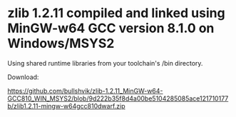 # zlib 1.2.11 compiled and linked using MinGW-w64 GCC version 8.1.0 on Windows/MSYS2

Using shared runtime libraries from your toolchain's /bin directory.
 
Download:

https://github.com/bullshvik/zlib-1.2.11_MinGW-w64-GCC810_WIN_MSYS2/blob/9d222b35f8d4a00be5104285085ace121710177b/zlib1.2.11-mingw-w64gcc810dwarf.zip
